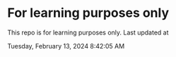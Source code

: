 # For learning purposes only
This repo is for learning purposes only.
Last updated at

Tuesday, February 13, 2024 8:42:05 AM

